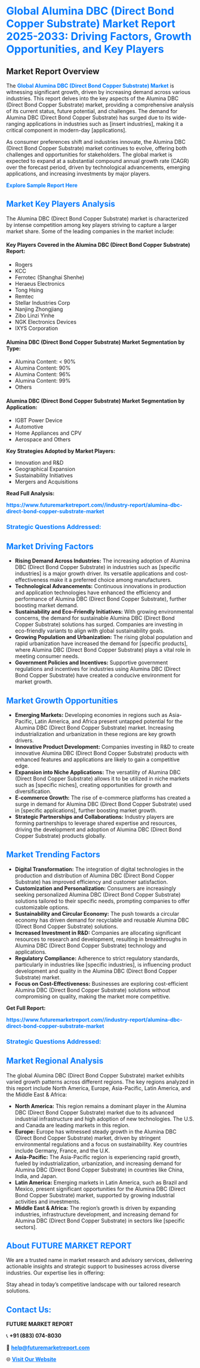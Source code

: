 <h1 style="color: #007BFF;">Global Alumina DBC (Direct Bond Copper Substrate) Market Report 2025-2033: Driving Factors, Growth Opportunities, and Key Players</h1>

<section id="overview">
<h2>Market Report Overview</h2>
<p>The <a href="https://www.futuremarketreport.com//industry-report/alumina-dbc-direct-bond-copper-substrate-market" style="color: #007BFF; text-decoration: none;"><strong>Global Alumina DBC (Direct Bond Copper Substrate) Market</strong></a> is witnessing significant growth, driven by increasing demand across various industries. This report delves into the key aspects of the Alumina DBC (Direct Bond Copper Substrate) market, providing a comprehensive analysis of its current status, future potential, and challenges. The demand for Alumina DBC (Direct Bond Copper Substrate) has surged due to its wide-ranging applications in industries such as [insert industries], making it a critical component in modern-day [applications].</p>
<p>As consumer preferences shift and industries innovate, the Alumina DBC (Direct Bond Copper Substrate) market continues to evolve, offering both challenges and opportunities for stakeholders. The global market is expected to expand at a substantial compound annual growth rate (CAGR) over the forecast period, driven by technological advancements, emerging applications, and increasing investments by major players.</p>
</section>

<section id="overview">
<p><a href="https://www.futuremarketreport.com//request-sample/reportId=55330" style="color: #007BFF; text-decoration: none;"><strong>Explore Sample Report Here</strong></a></p>
</section>

<section id="key-players">
<h2 style="color: #007BFF;">Market Key Players Analysis</h2>
<p>The Alumina DBC (Direct Bond Copper Substrate) market is characterized by intense competition among key players striving to capture a larger market share. Some of the leading companies in the market include:</p>
<h4>Key Players Covered in the Alumina DBC (Direct Bond Copper Substrate) Report:</h4>
<ul><li>Rogers</li><li>KCC</li><li>Ferrotec (Shanghai Shenhe)</li><li>Heraeus Electronics</li><li>Tong Hsing</li><li>Remtec</li><li>Stellar Industries Corp</li><li>Nanjing Zhongjiang</li><li>Zibo Linzi Yinhe</li><li>NGK Electronics Devices</li><li>IXYS Corporation</li></ul>
<h4>Alumina DBC (Direct Bond Copper Substrate) Market Segmentation by Type:</h4>
<ul><li>Alumina Content: &lt; 90%</li><li>Alumina Content: 90%</li><li>Alumina Content: 96%</li><li>Alumina Content: 99%</li><li>Others</li></ul>

<h4>Alumina DBC (Direct Bond Copper Substrate) Market Segmentation by Application:</h4>
<ul><li>IGBT Power Device</li><li>Automotive</li><li>Home Appliances and CPV</li><li>Aerospace and Others</li></ul>
<p><strong>Key Strategies Adopted by Market Players:</strong></p>
<ul>
<li>Innovation and R&D</li>
<li>Geographical Expansion</li>
<li>Sustainability Initiatives</li>
<li>Mergers and Acquisitions</li>
</ul>
</section>

<section>
<p><strong>Read Full Analysis: </strong></p><a href="https://www.futuremarketreport.com//industry-report/alumina-dbc-direct-bond-copper-substrate-market" style="color: #007BFF; text-decoration: none;"><strong>https://www.futuremarketreport.com//industry-report/alumina-dbc-direct-bond-copper-substrate-market</strong></a>
<h3 style="color: #007BFF;">Strategic Questions Addressed:</h3>
</section>

<section id="driving-factors">
<h2 style="color: #007BFF;">Market Driving Factors</h2>
<ul>
<li><strong>Rising Demand Across Industries:</strong> The increasing adoption of Alumina DBC (Direct Bond Copper Substrate) in industries such as [specific industries] is a major growth driver. Its versatile applications and cost-effectiveness make it a preferred choice among manufacturers.</li>
<li><strong>Technological Advancements:</strong> Continuous innovations in production and application technologies have enhanced the efficiency and performance of Alumina DBC (Direct Bond Copper Substrate), further boosting market demand.</li>
<li><strong>Sustainability and Eco-Friendly Initiatives:</strong> With growing environmental concerns, the demand for sustainable Alumina DBC (Direct Bond Copper Substrate) solutions has surged. Companies are investing in eco-friendly variants to align with global sustainability goals.</li>
<li><strong>Growing Population and Urbanization:</strong> The rising global population and rapid urbanization have increased the demand for [specific products], where Alumina DBC (Direct Bond Copper Substrate) plays a vital role in meeting consumer needs.</li>
<li><strong>Government Policies and Incentives:</strong> Supportive government regulations and incentives for industries using Alumina DBC (Direct Bond Copper Substrate) have created a conducive environment for market growth.</li>
</ul>
</section>

<section id="growth-opportunities">
<h2 style="color: #007BFF;">Market Growth Opportunities</h2>
<ul>
<li><strong>Emerging Markets:</strong> Developing economies in regions such as Asia-Pacific, Latin America, and Africa present untapped potential for the Alumina DBC (Direct Bond Copper Substrate) market. Increasing industrialization and urbanization in these regions are key growth drivers.</li>
<li><strong>Innovative Product Development:</strong> Companies investing in R&D to create innovative Alumina DBC (Direct Bond Copper Substrate) products with enhanced features and applications are likely to gain a competitive edge.</li>
<li><strong>Expansion into Niche Applications:</strong> The versatility of Alumina DBC (Direct Bond Copper Substrate) allows it to be utilized in niche markets such as [specific niches], creating opportunities for growth and diversification.</li>
<li><strong>E-commerce Growth:</strong> The rise of e-commerce platforms has created a surge in demand for Alumina DBC (Direct Bond Copper Substrate) used in [specific applications], further boosting market growth.</li>
<li><strong>Strategic Partnerships and Collaborations:</strong> Industry players are forming partnerships to leverage shared expertise and resources, driving the development and adoption of Alumina DBC (Direct Bond Copper Substrate) products globally.</li>
</ul>
</section>

<section id="trending-factors">
<h2 style="color: #007BFF;">Market Trending Factors</h2>
<ul>
<li><strong>Digital Transformation:</strong> The integration of digital technologies in the production and distribution of Alumina DBC (Direct Bond Copper Substrate) has improved efficiency and customer satisfaction.</li>
<li><strong>Customization and Personalization:</strong> Consumers are increasingly seeking personalized Alumina DBC (Direct Bond Copper Substrate) solutions tailored to their specific needs, prompting companies to offer customizable options.</li>
<li><strong>Sustainability and Circular Economy:</strong> The push towards a circular economy has driven demand for recyclable and reusable Alumina DBC (Direct Bond Copper Substrate) solutions.</li>
<li><strong>Increased Investment in R&D:</strong> Companies are allocating significant resources to research and development, resulting in breakthroughs in Alumina DBC (Direct Bond Copper Substrate) technology and applications.</li>
<li><strong>Regulatory Compliance:</strong> Adherence to strict regulatory standards, particularly in industries like [specific industries], is influencing product development and quality in the Alumina DBC (Direct Bond Copper Substrate) market.</li>
<li><strong>Focus on Cost-Effectiveness:</strong> Businesses are exploring cost-efficient Alumina DBC (Direct Bond Copper Substrate) solutions without compromising on quality, making the market more competitive.</li>
</ul>
</section>

<section>
<p><strong>Get Full Report: </strong></p><a href="https://www.futuremarketreport.com//industry-report/alumina-dbc-direct-bond-copper-substrate-market" style="color: #007BFF; text-decoration: none;"><strong>https://www.futuremarketreport.com//industry-report/alumina-dbc-direct-bond-copper-substrate-market</strong></a>
<h3 style="color: #007BFF;">Strategic Questions Addressed:</h3>
</section>


<section id="regional-analysis">
<h2 style="color: #007BFF;">Market Regional Analysis</h2>
<p>The global Alumina DBC (Direct Bond Copper Substrate) market exhibits varied growth patterns across different regions. The key regions analyzed in this report include North America, Europe, Asia-Pacific, Latin America, and the Middle East & Africa:</p>
<ul>
<li><strong>North America:</strong> This region remains a dominant player in the Alumina DBC (Direct Bond Copper Substrate) market due to its advanced industrial infrastructure and high adoption of new technologies. The U.S. and Canada are leading markets in this region.</li>
<li><strong>Europe:</strong> Europe has witnessed steady growth in the Alumina DBC (Direct Bond Copper Substrate) market, driven by stringent environmental regulations and a focus on sustainability. Key countries include Germany, France, and the U.K.</li>
<li><strong>Asia-Pacific:</strong> The Asia-Pacific region is experiencing rapid growth, fueled by industrialization, urbanization, and increasing demand for Alumina DBC (Direct Bond Copper Substrate) in countries like China, India, and Japan.</li>
<li><strong>Latin America:</strong> Emerging markets in Latin America, such as Brazil and Mexico, present significant opportunities for the Alumina DBC (Direct Bond Copper Substrate) market, supported by growing industrial activities and investments.</li>
<li><strong>Middle East & Africa:</strong> The region’s growth is driven by expanding industries, infrastructure development, and increasing demand for Alumina DBC (Direct Bond Copper Substrate) in sectors like [specific sectors].</li>
</ul>
</section>

<footer>
<h2 style="color: #007BFF;">About FUTURE MARKET REPORT</h2>
<p>We are a trusted name in market research and advisory services, delivering actionable insights and strategic support to businesses across diverse industries. Our expertise lies in offering:</p>

<p>Stay ahead in today’s competitive landscape with our tailored research solutions.</p>

<h2 style="color: #007BFF;">Contact Us:</h2>
<p><strong>FUTURE MARKET REPORT</strong></p>
<p>📞 <strong>+91 (883) 074-8030</strong></p>
<p>📧 <strong><a href="mailto:help@futuremarketreport.com" style="color: #007BFF;">help@futuremarketreport.com</a></strong></p>
<p>🌐 <strong><a href="https://www.futuremarketreport.com/" style="color: #007BFF;">Visit Our Website</a></strong></p>
</footer>